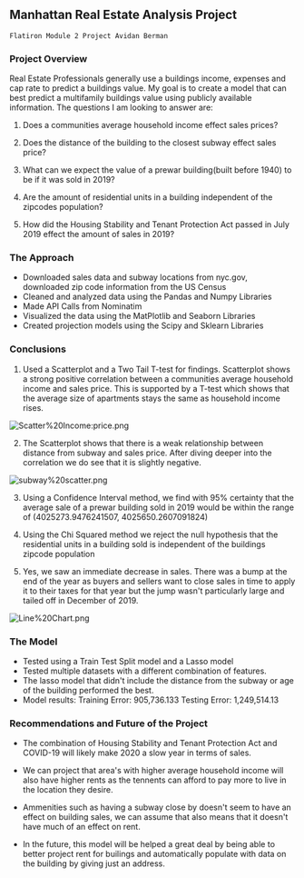 ## Manhattan Real Estate Analysis Project

    Flatiron Module 2 Project Avidan Berman

### Project Overview
Real Estate Professionals generally use a buildings income, expenses and cap rate to predict a buildings value.
My goal is to create a model that can best predict a multifamily buildings value using publicly available information.
The questions I am looking to answer are:

1) Does a communities average household income effect sales prices?

2) Does the distance of the building to the closest subway effect sales price?

3) What can we expect the value of a prewar building(built before 1940) to be if it was sold in 2019?

4) Are the amount of residential units in a building independent of the zipcodes population?

5) How did the Housing Stability and Tenant Protection Act passed in July 2019 effect the amount of sales in 2019?

### The Approach
- Downloaded sales data and subway locations from nyc.gov, downloaded zip code information from the US Census
- Cleaned and analyzed data using the Pandas and Numpy Libraries
- Made API Calls from Nominatim
- Visualized the data using the MatPlotlib and Seaborn Libraries
- Created projection models using the Scipy and Sklearn Libraries

### Conclusions
1) Used a Scatterplot and a Two Tail T-test for findings. Scatterplot shows a strong positive correlation between a communities average household income and sales price. This is supported by a T-test which shows that the average size of apartments stays the same as household income rises.

![Scatter%20Income:price.png](attachment:Scatter%20Income:price.png)


2) The Scatterplot shows that there is a weak relationship between distance from subway and sales price. After diving deeper into the correlation we do see that it is slightly negative.

![subway%20scatter.png](attachment:subway%20scatter.png)

3) Using a Confidence Interval method, we find with 95% certainty that the average sale of a prewar building sold in 2019 would be within the range of (4025273.9476241507, 4025650.2607091824)

4) Using the Chi Squared method we reject the null hypothesis that the residential units in a building sold is independent of the buildings zipcode population

5) Yes, we saw an immediate decrease in sales. There was a bump at the end of the year as buyers and sellers want to close sales in time to apply it to their taxes for that year but the jump wasn't particularly large and tailed off in December of 2019.



![Line%20Chart.png](attachment:Line%20Chart.png)

### The Model
- Tested using a Train Test Split model and a Lasso model
- Tested multiple datasets with a different combination of features.
- The lasso model that didn't include the distance from the subway or age of the building performed the best.
- Model results:
Training Error: 905,736.133
Testing Error: 1,249,514.13


### Recommendations and Future of the Project
- The combination of Housing Stability and Tenant Protection Act and COVID-19 will likely make 2020 a slow year in terms of sales.

- We can project that area's with higher average household income will also have higher rents as the tennents can afford to pay more to live in the location they desire.

- Ammenities such as having a subway close by doesn't seem to have an effect on building sales, we can assume that also means that it doesn't have much of an effect on rent.

- In the future, this model will be helped a great deal by being able to better project rent for builings and automatically populate with data on the building by giving just an address.
